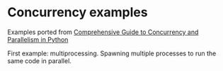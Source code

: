 ﻿# Concurrency examples

Examples ported from [Comprehensive Guide to Concurrency and Parallelism in Python](https://towardsdatascience.com/comprehensive-guide-to-concurrency-and-parallelism-in-python-415ee5fbec1a)

First example: multiprocessing. Spawning multiple processes to run the same code in parallel.

